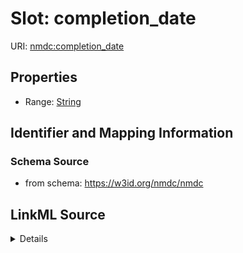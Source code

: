 # Slot: completion_date

URI: [nmdc:completion_date](https://w3id.org/nmdc/completion_date)



<!-- no inheritance hierarchy -->







## Properties

* Range: [String](String.md)





## Identifier and Mapping Information







### Schema Source


* from schema: https://w3id.org/nmdc/nmdc




## LinkML Source

<details>
```yaml
name: completion_date
from_schema: https://w3id.org/nmdc/nmdc
rank: 1000
alias: completion_date
range: string

```
</details>